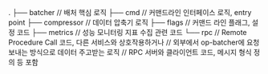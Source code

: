 .
├── batcher         // 배처 핵심 로직
├── cmd             // 커맨드라인 인터페이스 로직, entry point
├── compressor      // 데이터 압축기 로직
├── flags           // 커맨드 라인 플래그, 설정 코드
├── metrics         // 성능 모니터링 지표 수집 관련 코드
└── rpc             // Remote Procedure Call 코드, 다른 서비스와 상호작용하거나
                    // 외부에서 op-batcher에 요청 보내는 방식으로 데이터 주고받는 로직
                    // RPC 서버와 클라이언트 코드, 메시지 형식 정의 등 포함



